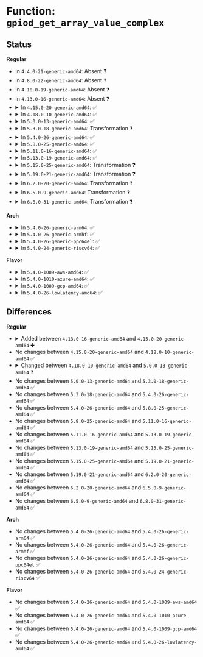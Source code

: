 # Function: <code>gpiod_get_array_value_complex</code>

## Status
<b>Regular</b>
<ul>
<li>
In <code>4.4.0-21-generic-amd64</code>: Absent ❓
</li>
<li>
In <code>4.8.0-22-generic-amd64</code>: Absent ❓
</li>
<li>
In <code>4.10.0-19-generic-amd64</code>: Absent ❓
</li>
<li>
In <code>4.13.0-16-generic-amd64</code>: Absent ❓
</li>
<li>
<details>
<summary>In <code>4.15.0-20-generic-amd64</code>: ✅</summary>

```c
int gpiod_get_array_value_complex(bool raw, bool can_sleep, unsigned int array_size, struct gpio_desc * * desc_array, int * value_array)
```

```json
{
  "name": "gpiod_get_array_value_complex",
  "collision_type": "Unique Global",
  "inline_type": "No",
  "funcs": [
    {
      "addr": 18446744071583939840,
      "name": "gpiod_get_array_value_complex",
      "external": true,
      "loc": "drivers/gpio/gpiolib.c:2613",
      "file": "drivers/gpio/gpiolib.c",
      "inline": "seen, unknown",
      "caller_inline": [],
      "caller_func": [
        "drivers/gpio/gpiolib.c:gpiod_get_array_value_cansleep",
        "drivers/gpio/gpiolib.c:gpiod_get_raw_array_value_cansleep",
        "drivers/gpio/gpiolib.c:gpiod_get_array_value",
        "drivers/gpio/gpiolib.c:gpiod_get_raw_array_value",
        "drivers/gpio/gpiolib.c:linehandle_ioctl"
      ]
    }
  ],
  "symbols": [
    {
      "addr": 18446744071583939840,
      "name": "gpiod_get_array_value_complex",
      "section": ".text",
      "bind": "STB_GLOBAL",
      "size": 813
    }
  ]
}
```
</details>
</li>
<li>
<details>
<summary>In <code>4.18.0-10-generic-amd64</code>: ✅</summary>

```c
int gpiod_get_array_value_complex(bool raw, bool can_sleep, unsigned int array_size, struct gpio_desc * * desc_array, int * value_array)
```

```json
{
  "name": "gpiod_get_array_value_complex",
  "collision_type": "Unique Global",
  "inline_type": "No",
  "funcs": [
    {
      "addr": 18446744071584128912,
      "name": "gpiod_get_array_value_complex",
      "external": true,
      "loc": "drivers/gpio/gpiolib.c:2771",
      "file": "drivers/gpio/gpiolib.c",
      "inline": "seen, unknown",
      "caller_inline": [],
      "caller_func": [
        "drivers/gpio/gpiolib.c:gpiod_get_array_value_cansleep",
        "drivers/gpio/gpiolib.c:gpiod_get_raw_array_value_cansleep",
        "drivers/gpio/gpiolib.c:gpiod_get_array_value",
        "drivers/gpio/gpiolib.c:gpiod_get_raw_array_value",
        "drivers/gpio/gpiolib.c:linehandle_ioctl"
      ]
    }
  ],
  "symbols": [
    {
      "addr": 18446744071584128912,
      "name": "gpiod_get_array_value_complex",
      "section": ".text",
      "bind": "STB_GLOBAL",
      "size": 993
    }
  ]
}
```
</details>
</li>
<li>
<details>
<summary>In <code>5.0.0-13-generic-amd64</code>: ✅</summary>

```c
int gpiod_get_array_value_complex(bool raw, bool can_sleep, unsigned int array_size, struct gpio_desc * * desc_array, struct gpio_array * array_info, long unsigned int * value_bitmap)
```

```json
{
  "name": "gpiod_get_array_value_complex",
  "collision_type": "Unique Global",
  "inline_type": "No",
  "funcs": [
    {
      "addr": 18446744071584213120,
      "name": "gpiod_get_array_value_complex",
      "external": true,
      "loc": "drivers/gpio/gpiolib.c:2851",
      "file": "drivers/gpio/gpiolib.c",
      "inline": "seen, unknown",
      "caller_inline": [],
      "caller_func": [
        "drivers/gpio/gpiolib.c:gpiod_get_array_value_cansleep",
        "drivers/gpio/gpiolib.c:gpiod_get_raw_array_value_cansleep",
        "drivers/gpio/gpiolib.c:gpiod_get_array_value",
        "drivers/gpio/gpiolib.c:gpiod_get_raw_array_value",
        "drivers/gpio/gpiolib.c:linehandle_ioctl"
      ]
    }
  ],
  "symbols": [
    {
      "addr": 18446744071584213120,
      "name": "gpiod_get_array_value_complex",
      "section": ".text",
      "bind": "STB_GLOBAL",
      "size": 1234
    }
  ]
}
```
</details>
</li>
<li>
<details>
<summary>In <code>5.3.0-18-generic-amd64</code>: Transformation ❓</summary>

```c
int gpiod_get_array_value_complex(bool raw, bool can_sleep, unsigned int array_size, struct gpio_desc * * desc_array, struct gpio_array * array_info, long unsigned int * value_bitmap)
```

```json
{
  "name": "gpiod_get_array_value_complex",
  "collision_type": "Unique Global",
  "inline_type": "No",
  "funcs": [
    {
      "addr": 0,
      "name": "gpiod_get_array_value_complex",
      "external": true,
      "loc": "drivers/gpio/gpiolib.c:2939",
      "file": "drivers/gpio/gpiolib.c",
      "inline": "seen, unknown",
      "caller_inline": [],
      "caller_func": [
        "drivers/gpio/gpiolib.c:gpiod_get_array_value_cansleep",
        "drivers/gpio/gpiolib.c:gpiod_get_raw_array_value_cansleep",
        "drivers/gpio/gpiolib.c:gpiod_get_array_value",
        "drivers/gpio/gpiolib.c:gpiod_get_raw_array_value",
        "drivers/gpio/gpiolib.c:linehandle_ioctl"
      ]
    }
  ],
  "symbols": [
    {
      "addr": 18446744071584412006,
      "name": "gpiod_get_array_value_complex.cold",
      "section": ".text",
      "bind": "STB_LOCAL",
      "size": 57
    },
    {
      "addr": 18446744071584401984,
      "name": "gpiod_get_array_value_complex",
      "section": ".text",
      "bind": "STB_GLOBAL",
      "size": 1204
    }
  ]
}
```
</details>
</li>
<li>
<details>
<summary>In <code>5.4.0-26-generic-amd64</code>: ✅</summary>

```c
int gpiod_get_array_value_complex(bool raw, bool can_sleep, unsigned int array_size, struct gpio_desc * * desc_array, struct gpio_array * array_info, long unsigned int * value_bitmap)
```

```json
{
  "name": "gpiod_get_array_value_complex",
  "collision_type": "Unique Global",
  "inline_type": "No",
  "funcs": [
    {
      "addr": 18446744071584537648,
      "name": "gpiod_get_array_value_complex",
      "external": true,
      "loc": "drivers/gpio/gpiolib.c:3297",
      "file": "drivers/gpio/gpiolib.c",
      "inline": "seen, unknown",
      "caller_inline": [],
      "caller_func": [
        "drivers/gpio/gpiolib.c:gpiod_get_array_value_cansleep",
        "drivers/gpio/gpiolib.c:gpiod_get_raw_array_value_cansleep",
        "drivers/gpio/gpiolib.c:gpiod_get_array_value",
        "drivers/gpio/gpiolib.c:gpiod_get_raw_array_value",
        "drivers/gpio/gpiolib.c:linehandle_ioctl"
      ]
    }
  ],
  "symbols": [
    {
      "addr": 18446744071584537648,
      "name": "gpiod_get_array_value_complex",
      "section": ".text",
      "bind": "STB_GLOBAL",
      "size": 1218
    }
  ]
}
```
</details>
</li>
<li>
<details>
<summary>In <code>5.8.0-25-generic-amd64</code>: ✅</summary>

```c
int gpiod_get_array_value_complex(bool raw, bool can_sleep, unsigned int array_size, struct gpio_desc * * desc_array, struct gpio_array * array_info, long unsigned int * value_bitmap)
```

```json
{
  "name": "gpiod_get_array_value_complex",
  "collision_type": "Unique Global",
  "inline_type": "No",
  "funcs": [
    {
      "addr": 18446744071585210560,
      "name": "gpiod_get_array_value_complex",
      "external": true,
      "loc": "drivers/gpio/gpiolib.c:3705",
      "file": "drivers/gpio/gpiolib.c",
      "inline": "seen, unknown",
      "caller_inline": [],
      "caller_func": [
        "drivers/gpio/gpiolib.c:gpiod_get_array_value_cansleep",
        "drivers/gpio/gpiolib.c:gpiod_get_raw_array_value_cansleep",
        "drivers/gpio/gpiolib.c:gpiod_get_array_value",
        "drivers/gpio/gpiolib.c:gpiod_get_raw_array_value",
        "drivers/gpio/gpiolib.c:linehandle_ioctl"
      ]
    }
  ],
  "symbols": [
    {
      "addr": 18446744071585210560,
      "name": "gpiod_get_array_value_complex",
      "section": ".text",
      "bind": "STB_GLOBAL",
      "size": 1244
    }
  ]
}
```
</details>
</li>
<li>
<details>
<summary>In <code>5.11.0-16-generic-amd64</code>: ✅</summary>

```c
int gpiod_get_array_value_complex(bool raw, bool can_sleep, unsigned int array_size, struct gpio_desc * * desc_array, struct gpio_array * array_info, long unsigned int * value_bitmap)
```

```json
{
  "name": "gpiod_get_array_value_complex",
  "collision_type": "Unique Global",
  "inline_type": "No",
  "funcs": [
    {
      "addr": 18446744071585362256,
      "name": "gpiod_get_array_value_complex",
      "external": true,
      "loc": "drivers/gpio/gpiolib.c:2531",
      "file": "drivers/gpio/gpiolib.c",
      "inline": "seen, unknown",
      "caller_inline": [],
      "caller_func": [
        "drivers/gpio/gpiolib.c:gpiod_get_array_value_cansleep",
        "drivers/gpio/gpiolib.c:gpiod_get_raw_array_value_cansleep",
        "drivers/gpio/gpiolib.c:gpiod_get_array_value",
        "drivers/gpio/gpiolib.c:gpiod_get_raw_array_value",
        "drivers/gpio/gpiolib-cdev.c:linereq_get_values",
        "drivers/gpio/gpiolib-cdev.c:linereq_get_values"
      ]
    }
  ],
  "symbols": [
    {
      "addr": 18446744071585362256,
      "name": "gpiod_get_array_value_complex",
      "section": ".text",
      "bind": "STB_GLOBAL",
      "size": 1262
    }
  ]
}
```
</details>
</li>
<li>
<details>
<summary>In <code>5.13.0-19-generic-amd64</code>: ✅</summary>

```c
int gpiod_get_array_value_complex(bool raw, bool can_sleep, unsigned int array_size, struct gpio_desc * * desc_array, struct gpio_array * array_info, long unsigned int * value_bitmap)
```

```json
{
  "name": "gpiod_get_array_value_complex",
  "collision_type": "Unique Global",
  "inline_type": "No",
  "funcs": [
    {
      "addr": 18446744071585245792,
      "name": "gpiod_get_array_value_complex",
      "external": true,
      "loc": "drivers/gpio/gpiolib.c:2508",
      "file": "drivers/gpio/gpiolib.c",
      "inline": "seen, unknown",
      "caller_inline": [],
      "caller_func": [
        "drivers/gpio/gpiolib.c:gpiod_get_array_value_cansleep",
        "drivers/gpio/gpiolib.c:gpiod_get_raw_array_value_cansleep",
        "drivers/gpio/gpiolib.c:gpiod_get_array_value",
        "drivers/gpio/gpiolib.c:gpiod_get_raw_array_value",
        "drivers/gpio/gpiolib-cdev.c:linereq_get_values",
        "drivers/gpio/gpiolib-cdev.c:linereq_get_values"
      ]
    }
  ],
  "symbols": [
    {
      "addr": 18446744071585245792,
      "name": "gpiod_get_array_value_complex",
      "section": ".text",
      "bind": "STB_GLOBAL",
      "size": 1295
    }
  ]
}
```
</details>
</li>
<li>
<details>
<summary>In <code>5.15.0-25-generic-amd64</code>: Transformation ❓</summary>

```c
int gpiod_get_array_value_complex(bool raw, bool can_sleep, unsigned int array_size, struct gpio_desc * * desc_array, struct gpio_array * array_info, long unsigned int * value_bitmap)
```

```json
{
  "name": "gpiod_get_array_value_complex",
  "collision_type": "Unique Global",
  "inline_type": "No",
  "funcs": [
    {
      "addr": 0,
      "name": "gpiod_get_array_value_complex",
      "external": true,
      "loc": "drivers/gpio/gpiolib.c:2537",
      "file": "drivers/gpio/gpiolib.c",
      "inline": "seen, unknown",
      "caller_inline": [],
      "caller_func": [
        "drivers/gpio/gpiolib.c:gpiod_get_array_value_cansleep",
        "drivers/gpio/gpiolib.c:gpiod_get_raw_array_value_cansleep",
        "drivers/gpio/gpiolib.c:gpiod_get_array_value",
        "drivers/gpio/gpiolib.c:gpiod_get_raw_array_value",
        "drivers/gpio/gpiolib-cdev.c:linereq_get_values",
        "drivers/gpio/gpiolib-cdev.c:linereq_get_values"
      ]
    }
  ],
  "symbols": [
    {
      "addr": 18446744071592353744,
      "name": "gpiod_get_array_value_complex.cold",
      "section": ".text",
      "bind": "STB_LOCAL",
      "size": 100
    },
    {
      "addr": 18446744071585701536,
      "name": "gpiod_get_array_value_complex",
      "section": ".text",
      "bind": "STB_GLOBAL",
      "size": 1486
    }
  ]
}
```
</details>
</li>
<li>
<details>
<summary>In <code>5.19.0-21-generic-amd64</code>: Transformation ❓</summary>

```c
int gpiod_get_array_value_complex(bool raw, bool can_sleep, unsigned int array_size, struct gpio_desc * * desc_array, struct gpio_array * array_info, long unsigned int * value_bitmap)
```

```json
{
  "name": "gpiod_get_array_value_complex",
  "collision_type": "Unique Global",
  "inline_type": "No",
  "funcs": [
    {
      "addr": 0,
      "name": "gpiod_get_array_value_complex",
      "external": true,
      "loc": "drivers/gpio/gpiolib.c:2658",
      "file": "drivers/gpio/gpiolib.c",
      "inline": "seen, unknown",
      "caller_inline": [],
      "caller_func": [
        "drivers/gpio/gpiolib.c:gpiod_get_array_value_cansleep",
        "drivers/gpio/gpiolib.c:gpiod_get_raw_array_value_cansleep",
        "drivers/gpio/gpiolib.c:gpiod_get_array_value",
        "drivers/gpio/gpiolib.c:gpiod_get_raw_array_value",
        "drivers/gpio/gpiolib-cdev.c:linereq_get_values",
        "drivers/gpio/gpiolib-cdev.c:linereq_get_values",
        "drivers/gpio/gpiolib-cdev.c:linehandle_ioctl"
      ]
    }
  ],
  "symbols": [
    {
      "addr": 18446744071594215881,
      "name": "gpiod_get_array_value_complex.cold",
      "section": ".text",
      "bind": "STB_LOCAL",
      "size": 113
    },
    {
      "addr": 18446744071586869104,
      "name": "gpiod_get_array_value_complex",
      "section": ".text",
      "bind": "STB_GLOBAL",
      "size": 1592
    }
  ]
}
```
</details>
</li>
<li>
<details>
<summary>In <code>6.2.0-20-generic-amd64</code>: Transformation ❓</summary>

```c
int gpiod_get_array_value_complex(bool raw, bool can_sleep, unsigned int array_size, struct gpio_desc * * desc_array, struct gpio_array * array_info, long unsigned int * value_bitmap)
```

```json
{
  "name": "gpiod_get_array_value_complex",
  "collision_type": "Unique Global",
  "inline_type": "No",
  "funcs": [
    {
      "addr": 0,
      "name": "gpiod_get_array_value_complex",
      "external": true,
      "loc": "drivers/gpio/gpiolib.c:2728",
      "file": "drivers/gpio/gpiolib.c",
      "inline": "seen, unknown",
      "caller_inline": [],
      "caller_func": [
        "drivers/gpio/gpiolib.c:gpiod_get_array_value_cansleep",
        "drivers/gpio/gpiolib.c:gpiod_get_raw_array_value_cansleep",
        "drivers/gpio/gpiolib.c:gpiod_get_array_value",
        "drivers/gpio/gpiolib.c:gpiod_get_raw_array_value",
        "drivers/gpio/gpiolib-cdev.c:linereq_get_values",
        "drivers/gpio/gpiolib-cdev.c:linereq_get_values",
        "drivers/gpio/gpiolib-cdev.c:linehandle_ioctl_unlocked"
      ]
    }
  ],
  "symbols": [
    {
      "addr": 18446744071596205550,
      "name": "gpiod_get_array_value_complex.cold",
      "section": ".text",
      "bind": "STB_LOCAL",
      "size": 87
    },
    {
      "addr": 18446744071588017248,
      "name": "gpiod_get_array_value_complex",
      "section": ".text",
      "bind": "STB_GLOBAL",
      "size": 1718
    }
  ]
}
```
</details>
</li>
<li>
<details>
<summary>In <code>6.5.0-9-generic-amd64</code>: Transformation ❓</summary>

```c
int gpiod_get_array_value_complex(bool raw, bool can_sleep, unsigned int array_size, struct gpio_desc * * desc_array, struct gpio_array * array_info, long unsigned int * value_bitmap)
```

```json
{
  "name": "gpiod_get_array_value_complex",
  "collision_type": "Unique Global",
  "inline_type": "No",
  "funcs": [
    {
      "addr": 0,
      "name": "gpiod_get_array_value_complex",
      "external": true,
      "loc": "drivers/gpio/gpiolib.c:2769",
      "file": "drivers/gpio/gpiolib.c",
      "inline": "seen, unknown",
      "caller_inline": [],
      "caller_func": [
        "drivers/gpio/gpiolib.c:gpiod_get_array_value_cansleep",
        "drivers/gpio/gpiolib.c:gpiod_get_raw_array_value_cansleep",
        "drivers/gpio/gpiolib.c:gpiod_get_array_value",
        "drivers/gpio/gpiolib.c:gpiod_get_raw_array_value",
        "drivers/gpio/gpiolib-cdev.c:linereq_get_values",
        "drivers/gpio/gpiolib-cdev.c:linereq_get_values",
        "drivers/gpio/gpiolib-cdev.c:linehandle_ioctl_unlocked"
      ]
    }
  ],
  "symbols": [
    {
      "addr": 18446744071596730608,
      "name": "gpiod_get_array_value_complex.cold",
      "section": ".text",
      "bind": "STB_LOCAL",
      "size": 87
    },
    {
      "addr": 18446744071588291792,
      "name": "gpiod_get_array_value_complex",
      "section": ".text",
      "bind": "STB_GLOBAL",
      "size": 1569
    }
  ]
}
```
</details>
</li>
<li>
<details>
<summary>In <code>6.8.0-31-generic-amd64</code>: Transformation ❓</summary>

```c
int gpiod_get_array_value_complex(bool raw, bool can_sleep, unsigned int array_size, struct gpio_desc * * desc_array, struct gpio_array * array_info, long unsigned int * value_bitmap)
```

```json
{
  "name": "gpiod_get_array_value_complex",
  "collision_type": "Unique Global",
  "inline_type": "No",
  "funcs": [
    {
      "addr": 0,
      "name": "gpiod_get_array_value_complex",
      "external": true,
      "loc": "drivers/gpio/gpiolib.c:2962",
      "file": "drivers/gpio/gpiolib.c",
      "inline": "seen, unknown",
      "caller_inline": [],
      "caller_func": [
        "drivers/gpio/gpiolib.c:gpiod_get_array_value_cansleep",
        "drivers/gpio/gpiolib.c:gpiod_get_raw_array_value_cansleep",
        "drivers/gpio/gpiolib.c:gpiod_get_array_value",
        "drivers/gpio/gpiolib.c:gpiod_get_raw_array_value",
        "drivers/gpio/gpiolib-cdev.c:linereq_get_values",
        "drivers/gpio/gpiolib-cdev.c:linereq_get_values",
        "drivers/gpio/gpiolib-cdev.c:linehandle_ioctl"
      ]
    }
  ],
  "symbols": [
    {
      "addr": 18446744071597638979,
      "name": "gpiod_get_array_value_complex.cold",
      "section": ".text",
      "bind": "STB_LOCAL",
      "size": 100
    },
    {
      "addr": 18446744071588585664,
      "name": "gpiod_get_array_value_complex",
      "section": ".text",
      "bind": "STB_GLOBAL",
      "size": 1524
    }
  ]
}
```
</details>
</li>
</ul>
<b>Arch</b>
<ul>
<li>
<details>
<summary>In <code>5.4.0-26-generic-arm64</code>: ✅</summary>

```c
int gpiod_get_array_value_complex(bool raw, bool can_sleep, unsigned int array_size, struct gpio_desc * * desc_array, struct gpio_array * array_info, long unsigned int * value_bitmap)
```

```json
{
  "name": "gpiod_get_array_value_complex",
  "collision_type": "Unique Global",
  "inline_type": "No",
  "funcs": [
    {
      "addr": 18446603336496723512,
      "name": "gpiod_get_array_value_complex",
      "external": true,
      "loc": "drivers/gpio/gpiolib.c:3297",
      "file": "drivers/gpio/gpiolib.c",
      "inline": "seen, unknown",
      "caller_inline": [],
      "caller_func": [
        "drivers/gpio/gpiolib.c:gpiod_get_array_value_cansleep",
        "drivers/gpio/gpiolib.c:gpiod_get_raw_array_value_cansleep",
        "drivers/gpio/gpiolib.c:gpiod_get_array_value",
        "drivers/gpio/gpiolib.c:gpiod_get_raw_array_value",
        "drivers/gpio/gpiolib.c:linehandle_ioctl"
      ]
    }
  ],
  "symbols": [
    {
      "addr": 18446603336496723512,
      "name": "gpiod_get_array_value_complex",
      "section": ".text",
      "bind": "STB_GLOBAL",
      "size": 1224
    }
  ]
}
```
</details>
</li>
<li>
<details>
<summary>In <code>5.4.0-26-generic-armhf</code>: ✅</summary>

```c
int gpiod_get_array_value_complex(bool raw, bool can_sleep, unsigned int array_size, struct gpio_desc * * desc_array, struct gpio_array * array_info, long unsigned int * value_bitmap)
```

```json
{
  "name": "gpiod_get_array_value_complex",
  "collision_type": "Unique Global",
  "inline_type": "No",
  "funcs": [
    {
      "addr": 3230014000,
      "name": "gpiod_get_array_value_complex",
      "external": true,
      "loc": "drivers/gpio/gpiolib.c:3297",
      "file": "drivers/gpio/gpiolib.c",
      "inline": "seen, unknown",
      "caller_inline": [],
      "caller_func": [
        "drivers/gpio/gpiolib.c:gpiod_get_array_value_cansleep",
        "drivers/gpio/gpiolib.c:gpiod_get_raw_array_value_cansleep",
        "drivers/gpio/gpiolib.c:gpiod_get_array_value",
        "drivers/gpio/gpiolib.c:gpiod_get_raw_array_value",
        "drivers/gpio/gpiolib.c:linehandle_ioctl"
      ]
    }
  ],
  "symbols": [
    {
      "addr": 3230014000,
      "name": "gpiod_get_array_value_complex",
      "section": ".text",
      "bind": "STB_GLOBAL",
      "size": 1288
    }
  ]
}
```
</details>
</li>
<li>
<details>
<summary>In <code>5.4.0-26-generic-ppc64el</code>: ✅</summary>

```c
int gpiod_get_array_value_complex(bool raw, bool can_sleep, unsigned int array_size, struct gpio_desc * * desc_array, struct gpio_array * array_info, long unsigned int * value_bitmap)
```

```json
{
  "name": "gpiod_get_array_value_complex",
  "collision_type": "Unique Global",
  "inline_type": "No",
  "funcs": [
    {
      "addr": 13835058055290813680,
      "name": "gpiod_get_array_value_complex",
      "external": true,
      "loc": "drivers/gpio/gpiolib.c:3297",
      "file": "drivers/gpio/gpiolib.c",
      "inline": "seen, unknown",
      "caller_inline": [],
      "caller_func": [
        "drivers/gpio/gpiolib.c:gpiod_get_array_value_cansleep",
        "drivers/gpio/gpiolib.c:gpiod_get_raw_array_value_cansleep",
        "drivers/gpio/gpiolib.c:gpiod_get_array_value",
        "drivers/gpio/gpiolib.c:gpiod_get_raw_array_value",
        "drivers/gpio/gpiolib.c:linehandle_ioctl"
      ]
    }
  ],
  "symbols": [
    {
      "addr": 13835058055290813680,
      "name": "gpiod_get_array_value_complex",
      "section": ".text",
      "bind": "STB_GLOBAL",
      "size": 1444
    }
  ]
}
```
</details>
</li>
<li>
<details>
<summary>In <code>5.4.0-24-generic-riscv64</code>: ✅</summary>

```c
int gpiod_get_array_value_complex(bool raw, bool can_sleep, unsigned int array_size, struct gpio_desc * * desc_array, struct gpio_array * array_info, long unsigned int * value_bitmap)
```

```json
{
  "name": "gpiod_get_array_value_complex",
  "collision_type": "Unique Global",
  "inline_type": "No",
  "funcs": [
    {
      "addr": 18446743936275481268,
      "name": "gpiod_get_array_value_complex",
      "external": true,
      "loc": "drivers/gpio/gpiolib.c:3297",
      "file": "drivers/gpio/gpiolib.c",
      "inline": "seen, unknown",
      "caller_inline": [],
      "caller_func": [
        "drivers/gpio/gpiolib.c:gpiod_get_array_value_cansleep",
        "drivers/gpio/gpiolib.c:gpiod_get_raw_array_value_cansleep",
        "drivers/gpio/gpiolib.c:gpiod_get_array_value",
        "drivers/gpio/gpiolib.c:gpiod_get_raw_array_value",
        "drivers/gpio/gpiolib.c:linehandle_ioctl"
      ]
    }
  ],
  "symbols": [
    {
      "addr": 18446743936275481268,
      "name": "gpiod_get_array_value_complex",
      "section": ".text",
      "bind": "STB_GLOBAL",
      "size": 952
    }
  ]
}
```
</details>
</li>
</ul>
<b>Flavor</b>
<ul>
<li>
<details>
<summary>In <code>5.4.0-1009-aws-amd64</code>: ✅</summary>

```c
int gpiod_get_array_value_complex(bool raw, bool can_sleep, unsigned int array_size, struct gpio_desc * * desc_array, struct gpio_array * array_info, long unsigned int * value_bitmap)
```

```json
{
  "name": "gpiod_get_array_value_complex",
  "collision_type": "Unique Global",
  "inline_type": "No",
  "funcs": [
    {
      "addr": 18446744071584494576,
      "name": "gpiod_get_array_value_complex",
      "external": true,
      "loc": "drivers/gpio/gpiolib.c:3297",
      "file": "drivers/gpio/gpiolib.c",
      "inline": "seen, unknown",
      "caller_inline": [],
      "caller_func": [
        "drivers/gpio/gpiolib.c:gpiod_get_array_value_cansleep",
        "drivers/gpio/gpiolib.c:gpiod_get_raw_array_value_cansleep",
        "drivers/gpio/gpiolib.c:gpiod_get_array_value",
        "drivers/gpio/gpiolib.c:gpiod_get_raw_array_value",
        "drivers/gpio/gpiolib.c:linehandle_ioctl"
      ]
    }
  ],
  "symbols": [
    {
      "addr": 18446744071584494576,
      "name": "gpiod_get_array_value_complex",
      "section": ".text",
      "bind": "STB_GLOBAL",
      "size": 1218
    }
  ]
}
```
</details>
</li>
<li>
<details>
<summary>In <code>5.4.0-1010-azure-amd64</code>: ✅</summary>

```c
int gpiod_get_array_value_complex(bool raw, bool can_sleep, unsigned int array_size, struct gpio_desc * * desc_array, struct gpio_array * array_info, long unsigned int * value_bitmap)
```

```json
{
  "name": "gpiod_get_array_value_complex",
  "collision_type": "Unique Global",
  "inline_type": "No",
  "funcs": [
    {
      "addr": 18446744071584432704,
      "name": "gpiod_get_array_value_complex",
      "external": true,
      "loc": "drivers/gpio/gpiolib.c:3297",
      "file": "drivers/gpio/gpiolib.c",
      "inline": "seen, unknown",
      "caller_inline": [],
      "caller_func": [
        "drivers/gpio/gpiolib.c:gpiod_get_array_value_cansleep",
        "drivers/gpio/gpiolib.c:gpiod_get_raw_array_value_cansleep",
        "drivers/gpio/gpiolib.c:gpiod_get_array_value",
        "drivers/gpio/gpiolib.c:gpiod_get_raw_array_value",
        "drivers/gpio/gpiolib.c:linehandle_ioctl"
      ]
    }
  ],
  "symbols": [
    {
      "addr": 18446744071584432704,
      "name": "gpiod_get_array_value_complex",
      "section": ".text",
      "bind": "STB_GLOBAL",
      "size": 1218
    }
  ]
}
```
</details>
</li>
<li>
<details>
<summary>In <code>5.4.0-1009-gcp-amd64</code>: ✅</summary>

```c
int gpiod_get_array_value_complex(bool raw, bool can_sleep, unsigned int array_size, struct gpio_desc * * desc_array, struct gpio_array * array_info, long unsigned int * value_bitmap)
```

```json
{
  "name": "gpiod_get_array_value_complex",
  "collision_type": "Unique Global",
  "inline_type": "No",
  "funcs": [
    {
      "addr": 18446744071584489312,
      "name": "gpiod_get_array_value_complex",
      "external": true,
      "loc": "drivers/gpio/gpiolib.c:3297",
      "file": "drivers/gpio/gpiolib.c",
      "inline": "seen, unknown",
      "caller_inline": [],
      "caller_func": [
        "drivers/gpio/gpiolib.c:gpiod_get_array_value_cansleep",
        "drivers/gpio/gpiolib.c:gpiod_get_raw_array_value_cansleep",
        "drivers/gpio/gpiolib.c:gpiod_get_array_value",
        "drivers/gpio/gpiolib.c:gpiod_get_raw_array_value",
        "drivers/gpio/gpiolib.c:linehandle_ioctl"
      ]
    }
  ],
  "symbols": [
    {
      "addr": 18446744071584489312,
      "name": "gpiod_get_array_value_complex",
      "section": ".text",
      "bind": "STB_GLOBAL",
      "size": 1218
    }
  ]
}
```
</details>
</li>
<li>
<details>
<summary>In <code>5.4.0-26-lowlatency-amd64</code>: ✅</summary>

```c
int gpiod_get_array_value_complex(bool raw, bool can_sleep, unsigned int array_size, struct gpio_desc * * desc_array, struct gpio_array * array_info, long unsigned int * value_bitmap)
```

```json
{
  "name": "gpiod_get_array_value_complex",
  "collision_type": "Unique Global",
  "inline_type": "No",
  "funcs": [
    {
      "addr": 18446744071584595536,
      "name": "gpiod_get_array_value_complex",
      "external": true,
      "loc": "drivers/gpio/gpiolib.c:3297",
      "file": "drivers/gpio/gpiolib.c",
      "inline": "seen, unknown",
      "caller_inline": [],
      "caller_func": [
        "drivers/gpio/gpiolib.c:gpiod_get_array_value_cansleep",
        "drivers/gpio/gpiolib.c:gpiod_get_raw_array_value_cansleep",
        "drivers/gpio/gpiolib.c:gpiod_get_array_value",
        "drivers/gpio/gpiolib.c:gpiod_get_raw_array_value",
        "drivers/gpio/gpiolib.c:linehandle_ioctl"
      ]
    }
  ],
  "symbols": [
    {
      "addr": 18446744071584595536,
      "name": "gpiod_get_array_value_complex",
      "section": ".text",
      "bind": "STB_GLOBAL",
      "size": 1243
    }
  ]
}
```
</details>
</li>
</ul>

## Differences
<b>Regular</b>
<ul>
<li>
<details>
<summary>Added between <code>4.13.0-16-generic-amd64</code> and <code>4.15.0-20-generic-amd64</code> ➕</summary>

```c
int gpiod_get_array_value_complex(bool raw, bool can_sleep, unsigned int array_size, struct gpio_desc * * desc_array, int * value_array)
```
</details>
</li>
<li>
No changes between <code>4.15.0-20-generic-amd64</code> and <code>4.18.0-10-generic-amd64</code> ✅
</li>
<li>
<details>
<summary>Changed between <code>4.18.0-10-generic-amd64</code> and <code>5.0.0-13-generic-amd64</code> ❓</summary>
<ul>
<li>
<b>Param added. </b>
<code>struct gpio_array * array_info</code>
</li>
<li>
<b>Param added. </b>
<code>long unsigned int * value_bitmap</code>
</li>
<li>
<b>Param removed. </b>
<code>int * value_array</code>
</li>
</ul>
</details>
</li>
<li>
No changes between <code>5.0.0-13-generic-amd64</code> and <code>5.3.0-18-generic-amd64</code> ✅
</li>
<li>
No changes between <code>5.3.0-18-generic-amd64</code> and <code>5.4.0-26-generic-amd64</code> ✅
</li>
<li>
No changes between <code>5.4.0-26-generic-amd64</code> and <code>5.8.0-25-generic-amd64</code> ✅
</li>
<li>
No changes between <code>5.8.0-25-generic-amd64</code> and <code>5.11.0-16-generic-amd64</code> ✅
</li>
<li>
No changes between <code>5.11.0-16-generic-amd64</code> and <code>5.13.0-19-generic-amd64</code> ✅
</li>
<li>
No changes between <code>5.13.0-19-generic-amd64</code> and <code>5.15.0-25-generic-amd64</code> ✅
</li>
<li>
No changes between <code>5.15.0-25-generic-amd64</code> and <code>5.19.0-21-generic-amd64</code> ✅
</li>
<li>
No changes between <code>5.19.0-21-generic-amd64</code> and <code>6.2.0-20-generic-amd64</code> ✅
</li>
<li>
No changes between <code>6.2.0-20-generic-amd64</code> and <code>6.5.0-9-generic-amd64</code> ✅
</li>
<li>
No changes between <code>6.5.0-9-generic-amd64</code> and <code>6.8.0-31-generic-amd64</code> ✅
</li>
</ul>
<b>Arch</b>
<ul>
<li>
No changes between <code>5.4.0-26-generic-amd64</code> and <code>5.4.0-26-generic-arm64</code> ✅
</li>
<li>
No changes between <code>5.4.0-26-generic-amd64</code> and <code>5.4.0-26-generic-armhf</code> ✅
</li>
<li>
No changes between <code>5.4.0-26-generic-amd64</code> and <code>5.4.0-26-generic-ppc64el</code> ✅
</li>
<li>
No changes between <code>5.4.0-26-generic-amd64</code> and <code>5.4.0-24-generic-riscv64</code> ✅
</li>
</ul>
<b>Flavor</b>
<ul>
<li>
No changes between <code>5.4.0-26-generic-amd64</code> and <code>5.4.0-1009-aws-amd64</code> ✅
</li>
<li>
No changes between <code>5.4.0-26-generic-amd64</code> and <code>5.4.0-1010-azure-amd64</code> ✅
</li>
<li>
No changes between <code>5.4.0-26-generic-amd64</code> and <code>5.4.0-1009-gcp-amd64</code> ✅
</li>
<li>
No changes between <code>5.4.0-26-generic-amd64</code> and <code>5.4.0-26-lowlatency-amd64</code> ✅
</li>
</ul>
